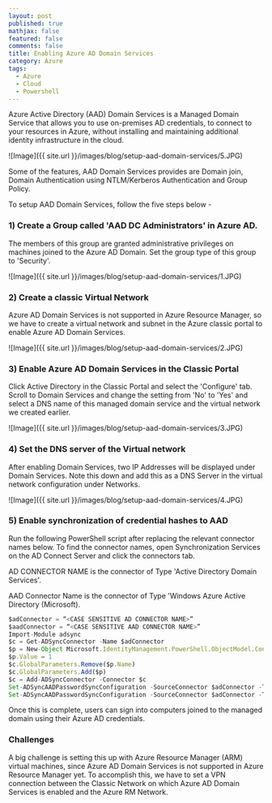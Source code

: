 ```yaml
---
layout: post
published: true
mathjax: false
featured: false
comments: false
title: Enabling Azure AD Domain Services
category: Azure
tags:
  - Azure
  - Cloud
  - Powershell
---
```


Azure Active Directory (AAD) Domain Services is a Managed Domain Service that allows you to use on-premises AD credentials, to connect to your resources in Azure, without installing and maintaining additional identity infrastructure in the cloud. 

![Image]({{ site.url }}/images/blog/setup-aad-domain-services/5.JPG)

Some of the features, AAD Domain Services provides are Domain join, Domain Authentication using NTLM/Kerberos Authentication and Group Policy.

To setup AAD Domain Services, follow the five steps below -

### 1) Create a Group called 'AAD DC Administrators' in Azure AD.

The members of this group are granted administrative privileges on machines joined to the Azure AD Domain. Set the group type of this group to 'Security'.

![Image]({{ site.url }}/images/blog/setup-aad-domain-services/1.JPG)

### 2) Create a classic Virtual Network

Azure AD Domain Services is not supported in Azure Resource Manager, so we have to create a virtual network and subnet in the Azure classic portal to enable Azure AD Domain Services. 

![Image]({{ site.url }}/images/blog/setup-aad-domain-services/2.JPG)

### 3) Enable Azure AD Domain Services in the Classic Portal

Click Active Directory in the Classic Portal and select the 'Configure' tab.
Scroll to Domain Services and change the setting from 'No' to 'Yes' and select a DNS name of this managed domain service and the virtual network we created earlier.

![Image]({{ site.url }}/images/blog/setup-aad-domain-services/3.JPG)

### 4) Set the DNS server of the Virtual network

After enabling Domain Services, two IP Addresses will be displayed under Domain Services. Note this down and add this as a DNS Server in the virtual network configuration under Networks.

![Image]({{ site.url }}/images/blog/setup-aad-domain-services/4.JPG)

### 5) Enable synchronization of credential hashes to AAD

Run the following PowerShell script after replacing the relevant connector names below. To find the connector names, open Synchronization Services on the AD Connect Server and click the connectors tab.

AD CONNECTOR NAME is the connector of Type 'Active Directory Domain Services'.

AAD Connector Name is the connector of Type 'Windows Azure Active Directory (Microsoft).

```javascript
$adConnector = “<CASE SENSITIVE AD CONNECTOR NAME>”
$aadConnector = “<CASE SENSITIVE AAD CONNECTOR NAME>”
Import-Module adsync
$c = Get-ADSyncConnector -Name $adConnector
$p = New-Object Microsoft.IdentityManagement.PowerShell.ObjectModel.ConfigurationParameter “Microsoft.Synchronize.ForceFullPasswordSync”, String, ConnectorGlobal, $null, $null, $null
$p.Value = 1
$c.GlobalParameters.Remove($p.Name)
$c.GlobalParameters.Add($p)
$c = Add-ADSyncConnector -Connector $c
Set-ADSyncAADPasswordSyncConfiguration -SourceConnector $adConnector -TargetConnector $aadConnector -Enable $false
Set-ADSyncAADPasswordSyncConfiguration -SourceConnector $adConnector -TargetConnector $aadConnector -Enable $true
```

Once this is complete, users can sign into computers joined to the managed domain using their Azure AD credentials.

### Challenges

A big challenge is setting this up with Azure Resource Manager (ARM) virtual machines, since Azure AD Domain Services is not supported in Azure Resource Manager yet. To accomplish this, we have to set a VPN connection between the Classic Network on which Azure AD Domain Services is enabled and the Azure RM Network.

